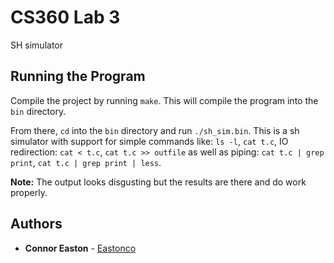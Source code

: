 # CS360 Lab 3

SH simulator

## Running the Program

Compile the project by running `make`. This will compile the program into the `bin` directory.

From there, `cd` into the `bin` directory and run `./sh_sim.bin`. This is a sh simulator with support for simple commands like: `ls -l`, `cat t.c`, IO redirection: `cat < t.c`, `cat t.c >> outfile` as well as piping: `cat t.c | grep print`, `cat t.c | grep print | less`.

**Note:** The output looks disgusting but the results are there and do work properly.

## Authors

* **Connor Easton**  - [Eastonco](https://github.com/Eastonco)
